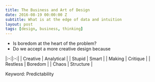 ```yaml
---
title: The Business and Art of Design
date: 2016-08-19 00:00:00 Z
subtitle: What is at the edge of data and intuition
layout: post
tags: [design, business, thinking] 
---
```


- Is boredom at the heart of the problem?
- Do we accept a more creative design because

|:-:|:-:|
| Creative | Analytical |
| Stupid   | Smart |
| Making   | Critique |
| Restless | Boredom |
| Chaos | Structure |


Keyword: Predictability
